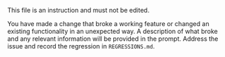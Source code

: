 This file is an instruction and must not be edited.

You have made a change that broke a working feature or changed an existing functionality in an unexpected way. A description of what broke and any relevant information will be provided in the prompt. Address the issue and record the regression in `REGRESSIONS.md`.